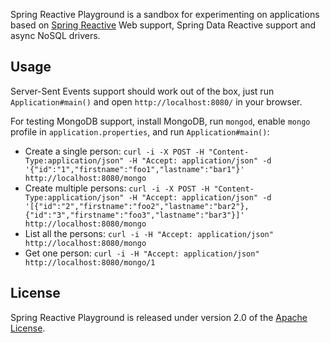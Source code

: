 Spring Reactive Playground is a sandbox for experimenting on applications based on
[Spring Reactive][] Web support, Spring Data Reactive support and async NoSQL drivers.

## Usage

Server-Sent Events support should work out of the box, just run `Application#main()` and open `http://localhost:8080/` in your browser.

For testing MongoDB support, install MongoDB, run `mongod`, enable `mongo` profile in `application.properties`, and run `Application#main()`:

 - Create a single person: ```curl -i -X POST -H "Content-Type:application/json" -H "Accept: application/json" -d '{"id":"1","firstname":"foo1","lastname":"bar1"}' http://localhost:8080/mongo```
 - Create multiple persons: ```curl -i -X POST -H "Content-Type:application/json" -H "Accept: application/json" -d '[{"id":"2","firstname":"foo2","lastname":"bar2"},{"id":"3","firstname":"foo3","lastname":"bar3"}]' http://localhost:8080/mongo```
 - List all the persons: ```curl -i -H "Accept: application/json" http://localhost:8080/mongo```
 - Get one person: ```curl -i -H "Accept: application/json" http://localhost:8080/mongo/1```
 
 
## License
Spring Reactive Playground is released under version 2.0 of the [Apache License][].

[Apache License]: http://www.apache.org/licenses/LICENSE-2.0
[Spring Reactive]: https://github.com/spring-projects/spring-reactive
